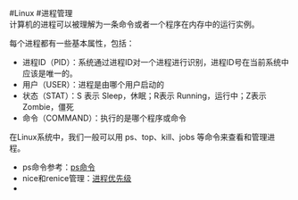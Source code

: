 #Linux #进程管理
</br>
计算机的进程可以被理解为一条命令或者一个程序在内存中的运行实例。


每个进程都有一些基本属性，包括：
- 进程ID（PID）：系统通过进程ID对一个进程进行识别，进程ID号在当前系统中应该是唯一的。
- 用户（USER）：进程是由哪个用户启动的
- 状态（STAT）：S 表示 Sleep，休眠；R表示 Running，运行中；Z表示Zombie，僵死
- 命令（COMMAND）：执行的是哪个程序或命令

在Linux系统中，我们一般可以用 ps、top、kill、jobs 等命令来查看和管理进程。

- ps命令参考：[ps命令](./src/ps命令.md)
- nice和renice管理：[进程优先级](./src/进程优先级.md)
- 